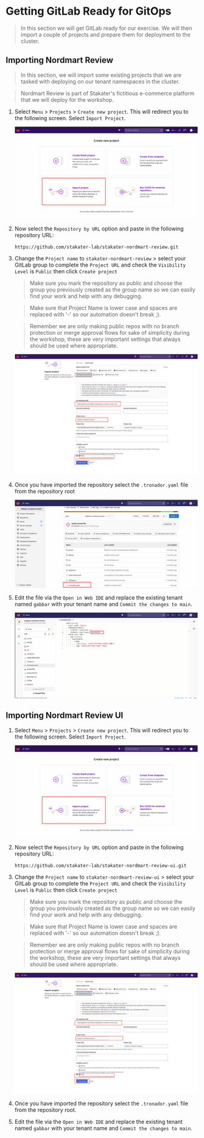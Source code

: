 # Getting GitLab Ready for GitOps
> In this section we will get GitLab ready for our exercise. We will then import a couple of projects and prepare them for deployment to the cluster.

## Importing Nordmart Review

  > In this section, we will import some existing projects that we are tasked with deploying on our tenant namespaces in the cluster.

  > Nordmart Review is part of Stakater's fictitious e-commerce platform that we will deploy for the workshop.  

1. Select `Menu` > `Projects` > `Create new project`. This will redirect you to the following screen. Select `Import Project`.

   ![create-project-home](images/create-project-home.png)

2. Now select the `Repository by URL` option and paste in the following repository URL:

    ```
    https://github.com/stakater-lab/stakater-nordmart-review.git
    ```

3. Change the `Project name` to `stakater-nordmart-review` > select your GitLab group to complete the `Project URL` and check the `Visibility Level` is `Public` then click `Create project`

   > Make sure you mark the repository as public and choose the group you previously created as the group name so we can easily find your work and help with any debugging. 
    
   > Make sure that Project Name is lower case and spaces are replaced with '-' so our automation doesn't break ;).  

   > Remember we are only making public repos with no branch protection or merge approval flows for sake of simplicity during the workshop, these are very important settings that always should be used where appropriate. 

   ![import-Nordmart-review](images/import-nordmart-review.png)

3. Once you have imported the repository select the `.tronador.yaml` file from the repository root  

   ![Tronador](images/tronador1.png)

4. Edit the file via the `Open in Web IDE` and replace the existing tenant named `gabbar` with your tenant name and `Commit the changes to main`.   

   ![Tronador](images/tronador2.png)


## Importing Nordmart Review UI 



1. Select `Menu` > `Projects` > `Create new project`. This will redirect you to the following screen. Select `Import Project`.

   ![create-project-home](images/create-project-home.png)

2. Now select the `Repository by URL` option and paste in the following repository URL:

    ```
    https://github.com/stakater-lab/stakater-nordmart-review-ui.git
    ```

3. Change the `Project name` to `stakater-nordmart-review-ui` > select your GitLab group to complete the `Project URL` and check the `Visibility Level` is `Public` then click `Create project`

   > Make sure you mark the repository as public and choose the group you previously created as the group name so we can easily find your work and help with any debugging. 
    
   > Make sure that Project Name is lower case and spaces are replaced with '-' so our automation doesn't break ;).  

   > Remember we are only making public repos with no branch protection or merge approval flows for sake of simplicity during the workshop, these are very important settings that always should be used where appropriate. 

    ![import-Nordmart-review](images/import-nordmart-review-ui.png)

3. Once you have imported the repository select the `.tronador.yaml` file from the repository root.  
  
4. Edit the file via the `Open in Web IDE` and replace the existing tenant named `gabbar` with your tenant name and `Commit the changes to main`. 
